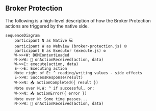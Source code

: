 ## Broker Protection

The following is a high-level description of how the Broker Protection actions are triggered by the native side. 

```mermaid
sequenceDiagram
    participant N as Native 💻
    participant W as Webview (broker-protection.js) 🌐
    participant E as Executor (execute.js) ⚙️
    W->>+W: DOMContentLoaded
    N->>W: 📩 onActionReceived(action, data)
    W->>E: execute(action, data)
    E-->E: Executing action
    Note right of E: ^ reading/writing values - side effects
    E->>W: SuccessResponse(result)
    W->>N: 📤 actionCompleted({ result })
    Note over N,W: ^ if successful, or:
    W->>N: 📤 actionError({ error })
    Note over N: Some time passes...
    N->>W: 📩 onActionReceived(action, data)
```
